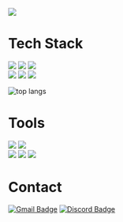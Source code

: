 <img src="https://capsule-render.vercel.app/api?type=waving&height=300&color=gradient&customColorList=10&text=Hello,%20World!&desc=South%20Korean%20Student%20Programmer&descAlignY=61&animation=fadeIn&fontAlignY=43"></img>
# Tech Stack

<img src="https://img.shields.io/badge/Python-3766AB?style=flat-square&logo=Python&logoColor=white"/> <img src="https://img.shields.io/badge/C-343434?style=flat-square&logo=C&logoColor=white"/> <img src="https://img.shields.io/badge/C++-00599C?style=flat-square&logo=Cplusplus&logoColor=white"/> <br> <a href="https://www.w3.org/"><img src="https://img.shields.io/badge/HTML-E34F26?style=flat-square&logo=HTML5&logoColor=white"/></a> <a href="https://www.w3.org/"><img src="https://img.shields.io/badge/CSS-1572B6?style=flat-square&logo=CSS3&logoColor=white"/></a> <img src="https://img.shields.io/badge/JavaScript-F7DF1E?style=flat-square&logo=JavaScript&logoColor=white"/> 
<br>

![top langs](https://github-readme-stats.vercel.app/api/top-langs/?username=CoolWithU&layout=compact)

# Tools

<img src="https://img.shields.io/badge/Visual Studio Code-007ACC?style=flat-square&logo=lintcode&logoColor=white"/> <img src="https://img.shields.io/badge/Replit-F26207?style=flat-square&logo=Replit&logoColor=white"/> 
<br>
<img src="https://img.shields.io/badge/Vercel-000000?style=flat-square&logo=vercel&logoColor=white"/> <img src="https://img.shields.io/badge/Streamlit-FF4B4B?style=flat-square&logo=streamlit&logoColor=white"/> <img src="https://img.shields.io/badge/GitHub-181717?style=flat-square&logo=GitHub&logoColor=white"/>

# Contact

[![Gmail Badge](https://img.shields.io/badge/Gmail-d14836?style=flat-square&logo=Gmail&logoColor=white&link=mailto:idhts2081@gmail.com)](mail.md) [![Discord Badge](https://img.shields.io/badge/Discord-5865F2?style=flat-square&logo=Discord&logoColor=white)](discord.md)
